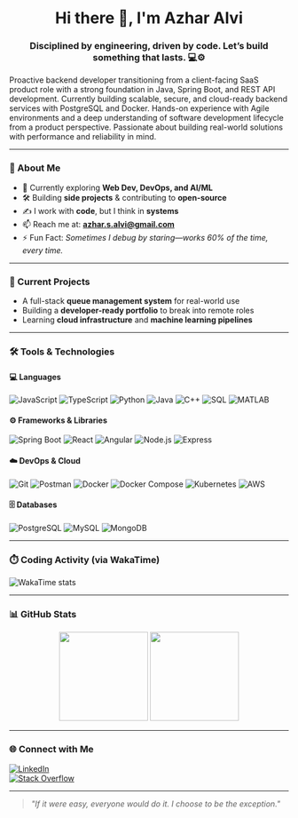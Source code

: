 <h1 align="center">Hi there 👋, I'm Azhar Alvi</h1>
<h3 align="center">Disciplined by engineering, driven by code. Let’s build something that lasts. 💻⚙️</h3>

Proactive backend developer transitioning from a client-facing SaaS product role with a strong foundation in Java, Spring Boot, and REST API development. Currently building scalable, secure, and cloud-ready backend services with PostgreSQL and Docker. Hands-on experience with Agile environments and a deep understanding of software development lifecycle from a product perspective. Passionate about building real-world solutions with performance and reliability in mind.

---

### 🧠 About Me
- 🔭 Currently exploring **Web Dev, DevOps, and AI/ML**
- 🛠️ Building **side projects** & contributing to **open-source**
- ✍️ I work with **code**, but I think in **systems**
- 📫 Reach me at: **azhar.s.alvi@gmail.com**
- ⚡ Fun Fact: *Sometimes I debug by staring—works 60% of the time, every time.*

---

### 🚧 Current Projects
- A full-stack **queue management system** for real-world use
- Building a **developer-ready portfolio** to break into remote roles
- Learning **cloud infrastructure** and **machine learning pipelines**

---

### 🛠️ Tools & Technologies

#### 💻 Languages  
![JavaScript](https://img.shields.io/badge/-JavaScript-black?style=flat&logo=javascript)
![TypeScript](https://img.shields.io/badge/-TypeScript-black?style=flat&logo=typescript)
![Python](https://img.shields.io/badge/-Python-black?style=flat&logo=python)
![Java](https://img.shields.io/badge/-Java-black?style=flat&logo=java)
![C++](https://img.shields.io/badge/-C++-black?style=flat&logo=cplusplus)
![SQL](https://img.shields.io/badge/-SQL-black?style=flat&logo=mysql)
![MATLAB](https://img.shields.io/badge/-MATLAB-black?style=flat&logo=mathworks)

#### ⚙️ Frameworks & Libraries  
![Spring Boot](https://img.shields.io/badge/-Spring%20Boot-black?style=flat&logo=springboot)
![React](https://img.shields.io/badge/-React-black?style=flat&logo=react)
![Angular](https://img.shields.io/badge/-Angular-black?style=flat&logo=angular)
![Node.js](https://img.shields.io/badge/-Node.js-black?style=flat&logo=node.js)
![Express](https://img.shields.io/badge/-Express-black?style=flat&logo=express)

#### ☁️ DevOps & Cloud  
![Git](https://img.shields.io/badge/-Git-black?style=flat&logo=git)
![Postman](https://img.shields.io/badge/-Postman-black?style=flat&logo=postman)
![Docker](https://img.shields.io/badge/-Docker-black?style=flat&logo=docker)
![Docker Compose](https://img.shields.io/badge/-Docker%20Compose-black?style=flat&logo=docker)
![Kubernetes](https://img.shields.io/badge/-Kubernetes-black?style=flat&logo=kubernetes)
![AWS](https://img.shields.io/badge/-AWS-black?style=flat&logo=amazonaws)

#### 🗄️ Databases  
![PostgreSQL](https://img.shields.io/badge/-PostgreSQL-black?style=flat&logo=postgresql)
![MySQL](https://img.shields.io/badge/-MySQL-black?style=flat&logo=mysql)
![MongoDB](https://img.shields.io/badge/-MongoDB-black?style=flat&logo=mongodb)

---

### ⏱️ Coding Activity (via WakaTime)

![WakaTime stats](https://github-readme-stats.vercel.app/api/wakatime?username=Azhar_Alvi&layout=compact&theme=tokyonight)

---

### 📊 GitHub Stats

<p align="center">
  <img src="https://github-readme-stats.vercel.app/api?username=azharsaeedalvi&theme=tokyonight&show_icons=true" height="160"/>
  <img src="https://github-readme-streak-stats.herokuapp.com/?user=azharsaeedalvi&theme=tokyonight" height="160"/>
</p>

---

### 🌐 Connect with Me

[![LinkedIn](https://img.shields.io/badge/-LinkedIn-blue?style=flat&logo=linkedin)](https://linkedin.com/in/azharsaeedalvi)  
[![Stack Overflow](https://img.shields.io/badge/-StackOverflow-FE7A16?style=flat&logo=stack-overflow&logoColor=white)](https://stackoverflow.com/users/22047695/crypt)

---

> *\"If it were easy, everyone would do it. I choose to be the exception.\"*


